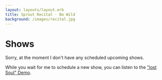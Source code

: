 ```yaml
---
layout: layouts/layout.erb
title: Sprout Recital - Bo Wild
background: /images/recital.jpg
---
```

# Shows

Sorry, at the moment I don't have any scheduled upcoming shows.

While you wait for me to schedule a new show, you can listen to the ["lost Soul" Demo](/media/lost_soul.m4a "play: Lost Soul").
